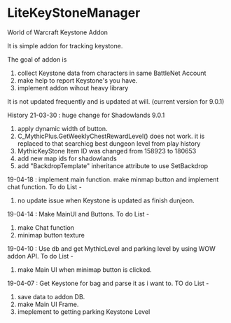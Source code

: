 # LiteKeyStoneManager
World of Warcraft Keystone Addon

It is simple addon for tracking keystone.

The goal of addon is
  1. collect Keystone data from characters in same BattleNet Account
  2. make help to report Keystone's you have.
  3. implement addon wihout heavy library
 
It is not updated frequently and is updated at will. (current version for 9.0.1)

History 
  21-03-30 : huge change for Shadowlands 9.0.1
  1) apply dynamic width of button.
  2) C_MythicPlus.GetWeeklyChestRewardLevel() does not work. it is replaced to that searchicg best dungeon level from play history
  3) MythicKeyStone Item ID was changed from 158923 to 180653
  4) add new map ids for shadowlands
  5) add "BackdropTemplate" inheritance attribute to use SetBackdrop
  
  19-04-18 : implement main function. make minmap button and implement chat function.
  To do List -
  1) no update issue when Keystone is updated as finish dunjeon.  


  19-04-14 : Make MainUI and Buttons. 
  To do List -
  1) make Chat function
  2) minimap button texture
  
  19-04-10 : Use db and get MythicLevel and parking level by using WOW addon API.
  To do List - 
  1) make Main UI when minimap button is clicked.
  
  19-04-07 : Get Keystone for bag and parse it as i want to.
  TO do List - 
  1) save data to addon DB.  
  2) make Main UI Frame.
  3) imeplement to getting parking Keystone Level
